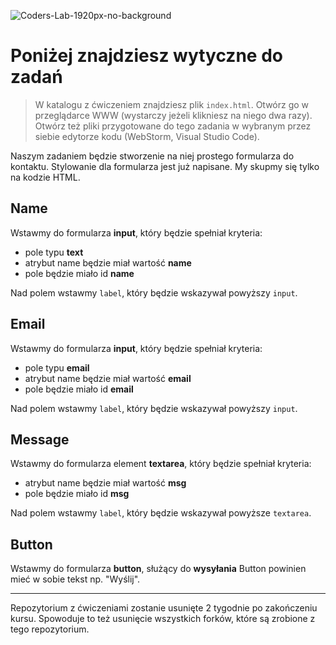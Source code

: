 ![Coders-Lab-1920px-no-background](https://user-images.githubusercontent.com/152855/73064373-5ed69780-3ea1-11ea-8a71-3d370a5e7dd8.png)

# Poniżej znajdziesz wytyczne do zadań

> W katalogu z ćwiczeniem znajdziesz plik `index.html`. Otwórz go w przeglądarce WWW (wystarczy jeżeli klikniesz na niego dwa razy).  
> Otwórz też pliki przygotowane do tego zadania w wybranym przez siebie edytorze kodu (WebStorm, Visual Studio Code). 

Naszym zadaniem będzie stworzenie na niej prostego formularza do kontaktu. Stylowanie dla formularza jest już napisane. My skupmy się tylko na kodzie HTML.


## Name

Wstawmy do formularza **input**, który będzie spełniał kryteria:

* pole typu **text**
* atrybut name będzie miał wartość **name**
* pole będzie miało id **name**

Nad polem wstawmy `label`, który będzie wskazywał powyższy `input`.


## Email

Wstawmy do formularza **input**, który będzie spełniał kryteria:

* pole typu **email**
* atrybut name będzie miał wartość **email**
* pole będzie miało id **email**

Nad polem wstawmy `label`, który będzie wskazywał powyższy `input`.


## Message

Wstawmy do formularza element **textarea**, który będzie spełniał kryteria:

* atrybut name będzie miał wartość **msg**
* pole będzie miało id **msg**

Nad polem wstawmy `label`, który będzie wskazywał powyższe `textarea`.


## Button

Wstawmy do formularza **button**, służący do **wysyłania**
Button powinien mieć w sobie tekst np. "Wyślij".

---

Repozytorium z ćwiczeniami zostanie usunięte 2 tygodnie po zakończeniu kursu. Spowoduje to też usunięcie wszystkich forków, które są zrobione z tego repozytorium.
